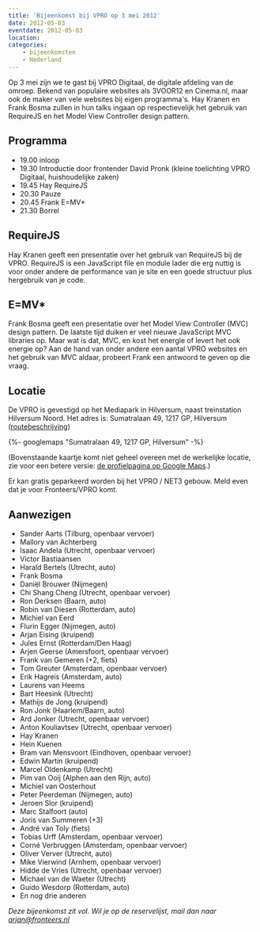 ```yaml
---
title: 'Bijeenkomst bij VPRO op 3 mei 2012'
date: 2012-05-03
eventdate: 2012-05-03
location:
categories:
    - bijeenkomsten
    - Nederland
---
```


Op 3 mei zijn we te gast bij VPRO Digitaal, de digitale afdeling van de omroep. Bekend van populaire websites als 3VOOR12 en Cinema.nl, maar ook de maker van vele websites bij eigen programma's. Hay Kranen en Frank Bosma zullen in hun talks ingaan op respectievelijk het gebruik van RequireJS en het Model View Controller design pattern.

## Programma

-   19.00 inloop
-   19.30 Introductie door frontender David Pronk (kleine toelichting VPRO Digitaal, huishoudelijke zaken)
-   19.45 Hay RequireJS
-   20.30 Pauze
-   20.45 Frank E=MV\*
-   21.30 Borrel

## RequireJS

Hay Kranen geeft een presentatie over het gebruik van RequireJS bij de VPRO. RequireJS is een JavaScript file en module lader die erg nuttig is voor onder andere de performance van je site en een goede structuur plus hergebruik van je code.

## E=MV\*

Frank Bosma geeft een presentatie over het Model View Controller (MVC) design pattern. De laatste tijd duiken er veel nieuwe JavaScript MVC libraries op. Maar wat is dat, MVC, en kost het energie of levert het ook energie op? Aan de hand van onder andere een aantal VPRO websites en het gebruik van MVC aldaar, probeert Frank een antwoord te geven op die vraag.

## Locatie

De VPRO is gevestigd op het Mediapark in Hilversum, naast treinstation Hilversum Noord. Het adres is: Sumatralaan 49, 1217 GP, Hilversum ([routebeschrijving](http://www.vpro.nl/overdevpro/3779664/adres+en+contact))

{%- googlemaps "Sumatralaan 49, 1217 GP, Hilversum" -%}

(Bovenstaande kaartje komt niet geheel overeen met de werkelijke locatie, zie voor een betere versie: [de profielpagina op Google Maps](http://maps.google.nl/maps/place?q=VPRO,+Sumatralaan,+Hilversum&hl=nl&cid=14140673195079151899).)

Er kan gratis geparkeerd worden bij het VPRO / NET3 gebouw. Meld even dat je voor Fronteers/VPRO komt.

## Aanwezigen

-   Sander Aarts (Tilburg, openbaar vervoer)
-   Mallory van Achterberg
-   Isaac Andela (Utrecht, openbaar vervoer)
-   Victor Bastiaansen
-   Harald Bertels (Utrecht, auto)
-   Frank Bosma
-   Daniël Brouwer (Nijmegen)
-   Chi Shang Cheng (Utrecht, openbaar vervoer)
-   Ron Derksen (Baarn, auto)
-   Robin van Diesen (Rotterdam, auto)
-   Michiel van Eerd
-   Flurin Egger (Nijmegen, auto)
-   Arjan Eising (kruipend)
-   Jules Ernst (Rotterdam/Den Haag)
-   Arjen Geerse (Amersfoort, openbaar vervoer)
-   Frank van Gemeren (+2, fiets)
-   Tom Greuter (Amsterdam, openbaar vervoer)
-   Erik Hagreis (Amsterdam, auto)
-   Laurens van Heems
-   Bart Heesink (Utrecht)
-   Mathijs de Jong (kruipend)
-   Ron Jonk (Haarlem/Baarn, auto)
-   Ard Jonker (Utrecht, openbaar vervoer)
-   Anton Kouliavtsev (Utrecht, openbaar vervoer)
-   Hay Kranen
-   Hein Kuenen
-   Bram van Mensvoort (Eindhoven, openbaar vervoer)
-   Edwin Martin (kruipend)
-   Marcel Oldenkamp (Utrecht)
-   Pim van Ooij (Alphen aan den Rijn, auto)
-   Michiel van Oosterhout
-   Peter Peerdeman (Nijmegen, auto)
-   Jeroen Slor (kruipend)
-   Marc Stalfoort (auto)
-   Joris van Summeren (+3)
-   André van Toly (fiets)
-   Tobias Urff (Amsterdam, openbaar vervoer)
-   Corné Verbruggen (Amsterdam, openbaar vervoer)
-   Oliver Verver (Utrecht, auto)
-   Mike Vierwind (Arnhem, openbaar vervoer)
-   Hidde de Vries (Utrecht, openbaar vervoer)
-   Michael van de Waeter (Utrecht)
-   Guido Wesdorp (Rotterdam, auto)
-   En nog drie anderen

_Deze bijeenkomst zit vol. Wil je op de reservelijst, mail dan naar <arjan@fronteers.nl>_
